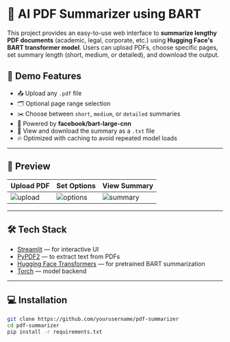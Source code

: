 # 📄 AI PDF Summarizer using BART

This project provides an easy-to-use web interface to **summarize lengthy PDF documents** (academic, legal, corporate, etc.) using **Hugging Face's BART transformer model**. Users can upload PDFs, choose specific pages, set summary length (short, medium, or detailed), and download the output.

## 🚀 Demo Features

- 📤 Upload any `.pdf` file
- 🗂️ Optional page range selection
- ✂️ Choose between `short`, `medium`, or `detailed` summaries
- 🤖 Powered by **facebook/bart-large-cnn**
- 📜 View and download the summary as a `.txt` file
- 🔥 Optimized with caching to avoid repeated model loads

---

## 📸 Preview

| Upload PDF | Set Options | View Summary |
|------------|-------------|---------------|
| ![upload](https://via.placeholder.com/200x100) | ![options](https://via.placeholder.com/200x100) | ![summary](https://via.placeholder.com/200x100) |

---

## 🛠 Tech Stack

- [Streamlit](https://streamlit.io/) — for interactive UI
- [PyPDF2](https://pypi.org/project/PyPDF2/) — to extract text from PDFs
- [Hugging Face Transformers](https://huggingface.co/transformers) — for pretrained BART summarization
- [Torch](https://pytorch.org/) — model backend

---

## 💻 Installation

```bash
git clone https://github.com/yourusername/pdf-summarizer
cd pdf-summarizer
pip install -r requirements.txt
